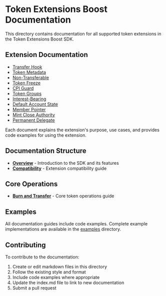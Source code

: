 # Token Extensions Boost Documentation

This directory contains documentation for all supported token extensions in the Token Extensions Boost SDK.

## Extension Documentation

- [Transfer Hook](./transfer-hook.md)
- [Token Metadata](./token-metadata.md)
- [Non-Transferable](./non-transferable.md)
- [Token Freeze](./token-freeze.md)
- [CPI Guard](./cpi-guard.md)
- [Token Groups](./token-groups.md)
- [Interest-Bearing](./interest-bearing.md)
- [Default Account State](./default-account-state.md)
- [Member Pointer](./member-pointer.md)
- [Mint Close Authority](./mint-close-authority.md)
- [Permanent Delegate](./permanent-delegate.md)

Each document explains the extension's purpose, use cases, and provides code examples for using the extension.

## Documentation Structure

- [**Overview**](./index.md) - Introduction to the SDK and its features
- [**Compatibility**](./extension-compatibility.md) - Extension compatibility guide

## Core Operations

- [**Burn and Transfer**](./burn-transfer.md) - Core token operations guide

## Examples

All documentation guides include code examples. Complete example implementations are available in the [examples](../examples) directory.

## Contributing

To contribute to the documentation:

1. Create or edit markdown files in this directory
2. Follow the existing style and format
3. Include code examples where appropriate
4. Update the index.md file to link to new documentation
5. Submit a pull request 